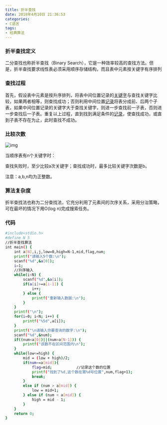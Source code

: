 ```yaml
---
title: 折半查找
date: 2018年4月10日 21:36:53
categories: 
- C语言
tags: 
- 经典算法
---
```


### 折半查找定义

二分查找也称折半查找（Binary Search），它是一种效率较高的查找方法。但是，折半查找要求线性表必须采用顺序存储结构，而且表中元素按关键字有序排列

### 查找过程

首先，假设表中元素是按升序排列，将表中间位置记录的[关键字](https://baike.baidu.com/item/%E5%85%B3%E9%94%AE%E5%AD%97)与查找关键字比较，如果两者相等，则查找成功；否则利用中间位置[记录](https://baike.baidu.com/item/%E8%AE%B0%E5%BD%95/1837758)将表分成前、后两个子表，如果中间位置记录的关键字大于查找关键字，则进一步查找前一子表，否则进一步查找后一子表。重复以上过程，直到找到满足条件的[记录](https://baike.baidu.com/item/%E8%AE%B0%E5%BD%95/1837758)，使查找成功，或直到子表不存在为止，此时查找不成功。

### 比较次数

 ![img](https://gss2.bdstatic.com/9fo3dSag_xI4khGkpoWK1HF6hhy/baike/s%3D182/sign=e04907e14190f60300b0984f0b10b370/09fa513d269759ee57a6eb1bb9fb43166c22df68.jpg)

当顺序表有n个关键字时：

查找失败时，至少比较a次关键字；查找成功时，最多比较关键字次数是b。

注意：a,b,n均为正整数。

### 算法复杂度

折半查找法也称为二分查找法，它充分利用了元素间的次序关系，采用分治策略，可在最坏的情况下用O(log n)完成搜索任务。

### 代码
<!-- more -->
```bash
#include<stdio.h>
#define N 5
//折半查找算法
int main() {
	int a[N],i,j,low=0,high=N-1,mid,flag,num;
	printf("请输入5个数:\n");
	scanf("%d",&a[0]);
	i=1;
	//升序输入 
	while(i<N) {
		scanf("%d",&a[i]);
		if(a[i]>=a[i-1]) {
			i++;
		} else {
			printf("重新输入数据:\n");
		}
	}
	printf("\n");
	for(i=0; i<N; i++) {
		printf("%5d",a[i]);
	}
	printf("\n请输入你要查询的数字:\n");
	scanf("%d",&num);
	if((num<a[0])||(num>a[N-1])) {
		printf("该数不在区间范围内\n");
	}
	while(low<=high) {
		mid = (low + high)/2;
		if(num==a[mid]){
			flag=mid;			//记录这个数的位置 
			printf("找到了%d,这个数在第%d号位置",num,flag+1);
			break;
		}
		else if (num > a[mid]) {
			low = mid+1;
		} else if (num < a[mid]) {
			high = mid - 1;
		}
	}
	return 0;
}
```

